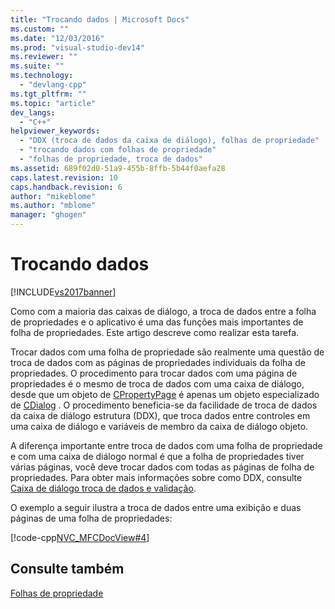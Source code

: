 ```yaml
---
title: "Trocando dados | Microsoft Docs"
ms.custom: ""
ms.date: "12/03/2016"
ms.prod: "visual-studio-dev14"
ms.reviewer: ""
ms.suite: ""
ms.technology: 
  - "devlang-cpp"
ms.tgt_pltfrm: ""
ms.topic: "article"
dev_langs: 
  - "C++"
helpviewer_keywords: 
  - "DDX (troca de dados da caixa de diálogo), folhas de propriedade"
  - "trocando dados com folhas de propriedade"
  - "folhas de propriedade, troca de dados"
ms.assetid: 689f02d0-51a9-455b-8ffb-5b44f0aefa28
caps.latest.revision: 10
caps.handback.revision: 6
author: "mikeblome"
ms.author: "mblome"
manager: "ghogen"
---
```

# Trocando dados
[!INCLUDE[vs2017banner](../assembler/inline/includes/vs2017banner.md)]

Como com a maioria das caixas de diálogo, a troca de dados entre a folha de propriedades e o aplicativo é uma das funções mais importantes de folha de propriedades.  Este artigo descreve como realizar esta tarefa.  
  
 Trocar dados com uma folha de propriedade são realmente uma questão de troca de dados com as páginas de propriedades individuais da folha de propriedades.  O procedimento para trocar dados com uma página de propriedades é o mesmo de troca de dados com uma caixa de diálogo, desde que um objeto de [CPropertyPage](../mfc/reference/cpropertypage-class.md) é apenas um objeto especializado de [CDialog](../mfc/reference/cdialog-class.md) .  O procedimento beneficia\-se da facilidade de troca de dados da caixa de diálogo estrutura \(DDX\), que troca dados entre controles em uma caixa de diálogo e variáveis de membro da caixa de diálogo objeto.  
  
 A diferença importante entre troca de dados com uma folha de propriedade e com uma caixa de diálogo normal é que a folha de propriedades tiver várias páginas, você deve trocar dados com todas as páginas de folha de propriedades.  Para obter mais informações sobre como DDX, consulte [Caixa de diálogo troca de dados e validação](../mfc/dialog-data-exchange-and-validation.md).  
  
 O exemplo a seguir ilustra a troca de dados entre uma exibição e duas páginas de uma folha de propriedades:  
  
 [!code-cpp[NVC_MFCDocView#4](../mfc/codesnippet/CPP/exchanging-data_1.cpp)]  
  
## Consulte também  
 [Folhas de propriedade](../mfc/property-sheets-mfc.md)